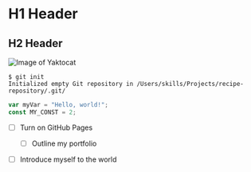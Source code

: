 # H1 Header

## H2 Header

![Image of Yaktocat](https://octodex.github.com/images/yaktocat.png)

```
$ git init
Initialized empty Git repository in /Users/skills/Projects/recipe-repository/.git/
```

``` javascript
var myVar = "Hello, world!";
const MY_CONST = 2;
```

- [ ] Turn on GitHub Pages
  - [ ] Outline my portfolio
- [ ] Introduce myself to the world

